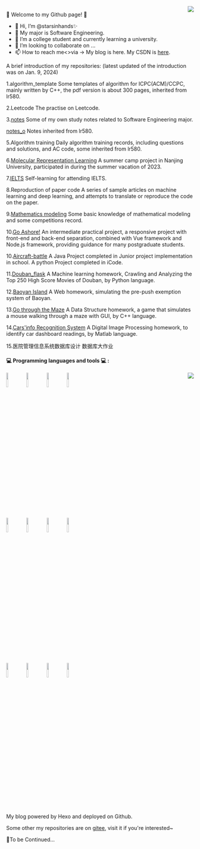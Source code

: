 <img align="right" src="https://github-readme-stats.vercel.app/api?username=starsinhands&show_icons=true&theme=graywhite&icon_color=CE1D2D&text_color=718096&bg_color=0,ea6161,ffc64d,fffc4d,52fa5a" />

🌱 Welcome to my Github page! 🌱

- 👋 Hi, I’m @starsinhands✨
- 👀 My major is Software Engineering.
- 🌱 I’m a college student and currently learning a university.
- 💞️ I’m looking to collaborate on ...
- 📫 How to reach me<>via ->  My blog is here. My CSDN is [here](https://blog.csdn.net/m0_68294392?type=blog).

A brief introduction of my repositories: (latest updated of the introduction was on Jan. 9, 2024)

<!--0.[SYSU-source](https://github.com/starsinhands/SYSU-source)
Some logos and PowerPoint template from SYSU.-->

1.algorithm_template
Some templates of algorithm for ICPC(ACM)/CCPC, mainly written by C++, the pdf version is about 300 pages, inherited from lr580.

2.Leetcode
The practise on Leetcode.

3.[notes](https://github.com/starsinhands/notes/tree/master)
Some of my own study notes related to Software Engineering major.

   [notes_o](https://github.com/starsinhands/notes_o)
   Notes inherited from lr580.

5.Algorithm training
Daily algorithm training records, including questions and solutions, and AC code, some inherited from lr580.

6.[Molecular Representation Learning](https://github.com/starsinhands/Molecular-Representation-Learning)
A summer camp project in Nanjing University, participated in during the summer vacation of 2023.

7.[IELTS](https://github.com/starsinhands/IELTS)
Self-learning for attending IELTS.

8.Reproduction of paper code
A series of sample articles on machine learning and deep learning, and attempts to translate or reproduce the code on the paper.

9.[Mathematics modeling](https://github.com/starsinhands/Mathematics-modeling)
Some basic knowledge of mathematical modeling and some competitions record.

10.[Go Ashore!](#) An intermediate practical project, a responsive project with front-end and back-end separation, combined with Vue framework and Node.js framework, providing guidance for many postgraduate students.

10.[Aircraft-battle](https://github.com/starsinhands/Aircraft-battle)
A Java Project completed in Junior project implementation in school.
A python Project completed in iCode.

11.[Douban_flask](https://github.com/starsinhands/Douban_flask)
A Machine learning homework, Crawling and Analyzing the Top 250 High Score Movies of Douban, by Python language.

12.[Baoyan Island](https://github.com/starsinhands/Baoyan-Island)
A Web homework, simulating the pre-push exemption system of Baoyan.

13.[Go through the Maze](https://github.com/starsinhands/Go-through-the-Maze/tree/master)
A Data Structure homework, a game that simulates a mouse walking through a maze with GUI, by C++ language.

14.[Cars'info Recognition System](https://github.com/starsinhands/Cars-info-Recognition-System/tree/master)
A Digital Image Processing homework, to identify car dashboard readings, by Matlab language.

15.医院管理信息系统数据库设计 数据库大作业



#### :computer: Programming languages and tools :computer: : 

<img align="right" src="https://github-readme-stats.vercel.app/api/top-langs?username=starsinhands&layout=compact&langs_count=6&theme=graywhite&text_color=000&icon_color=fff&bg_color=0,52fa5a,4dfcff,c64dff"/>

<p>
<code><img width="10%" src="https://www.vectorlogo.zone/logos/ubuntu/ubuntu-ar21.svg"></code>
<code><img width="10%" src="https://www.vectorlogo.zone/logos/python/python-ar21.svg"></code>
<code><img width="10%" src="https://www.vectorlogo.zone/logos/tensorflow/tensorflow-ar21.svg"></code>
<code><img width="10%" src="https://www.vectorlogo.zone/logos/git-scm/git-scm-ar21.svg"></code>
<br />
<code><img width="10%" src="https://www.vectorlogo.zone/logos/virtualbox/virtualbox-ar21.svg"></code>
<code><img width="10%" src="https://www.vectorlogo.zone/logos/visualstudio_code/visualstudio_code-ar21.svg"></code>
<code><img width="10%" src="https://www.vectorlogo.zone/logos/reactjs/reactjs-ar21.svg"></code>
<code><img width="10%" src="https://www.vectorlogo.zone/logos/w3_css/w3_css-ar21.svg"></code>
<br />
<code><img width="10%" src="https://www.vectorlogo.zone/logos/broccolijs/broccolijs-ar21.svg"></code>
<code><img width="10%" src="https://www.vectorlogo.zone/logos/java/java-ar21.svg"></code>
<code><img width="10%" src="https://www.vectorlogo.zone/logos/pocoo_flask/pocoo_flask-ar21.svg"></code>
<code><img width="10%" src="https://www.vectorlogo.zone/logos/mysql/mysql-ar21.svg"></code>
<br />
</p>

My blog powered by Hexo and deployed on Github.

Some other my repositories are on [gitee](https://gitee.com/stars-in-hands), visit it if you're interested~

🚀To be Continued...
